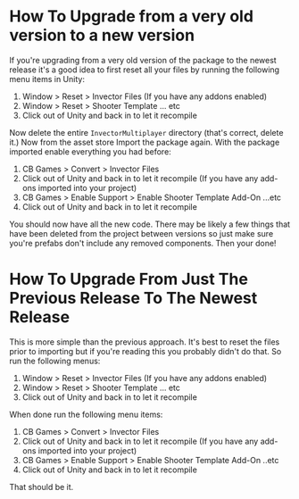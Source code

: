 # How To Upgrade from a very old version to a new version

If you're upgrading from a very old version of the package to the newest release it's a good idea to first reset all your files by running the following menu items in Unity:

1. Window > Reset > Invector Files
(If you have any addons enabled)
2. Window > Reset > Shooter Template 
... etc
3. Click out of Unity and back in to let it recompile

Now delete the entire `InvectorMultiplayer` directory (that's correct, delete it.) Now from the asset store Import the package again. With the package imported enable everything you had before:

1. CB Games > Convert > Invector Files
2. Click out of Unity and back in to let it recompile
(If you have any add-ons imported into your project)
3. CB Games > Enable Support > Enable Shooter Template Add-On
...etc
4. Click out of Unity and back in to let it recompile

You should now have all the new code. There may be likely a few things that have been deleted from the project between versions so just make sure you're prefabs don't include any removed components. Then your done!

# How To Upgrade From Just The Previous Release To The Newest Release

This is more simple than the previous approach. It's best to reset the files prior to importing but if you're reading this you probably didn't do that. So run the following menus:

1. Window > Reset > Invector Files
(If you have any addons enabled)
2. Window > Reset > Shooter Template 
... etc
3. Click out of Unity and back in to let it recompile

When done run the following menu items:

1. CB Games > Convert > Invector Files
2. Click out of Unity and back in to let it recompile
(If you have any add-ons imported into your project)
3. CB Games > Enable Support > Enable Shooter Template Add-On
..etc
4. Click out of Unity and back in to let it recompile

That should be it.